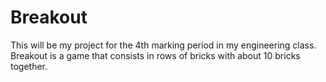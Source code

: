 # Breakout
This will be my project for the 4th marking period in my engineering class. Breakout is a game that consists in rows of bricks with about 10 bricks together. 
